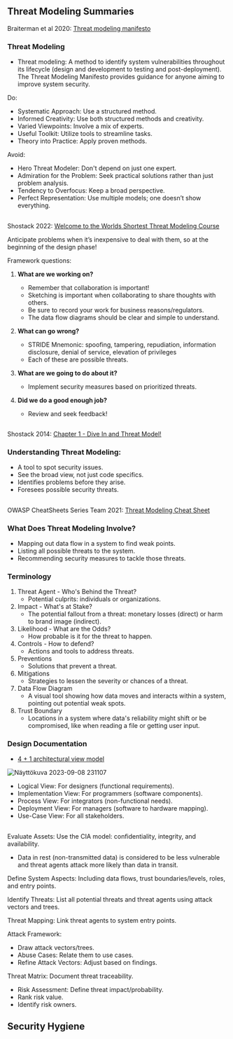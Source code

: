 ## Threat Modeling Summaries

Braiterman et al 2020: [Threat modeling manifesto](https://www.threatmodelingmanifesto.org/)

### Threat Modeling
-	Threat modeling: A method to identify system vulnerabilities throughout its lifecycle (design and development to testing and post-deployment). The Threat Modeling Manifesto provides guidance for anyone aiming to improve system security.


Do:
- Systematic Approach: Use a structured method.
- Informed Creativity: Use both structured methods and creativity.
- Varied Viewpoints: Involve a mix of experts.
- Useful Toolkit: Utilize tools to streamline tasks.
- Theory into Practice: Apply proven methods. 


Avoid:
- Hero Threat Modeler: Don't depend on just one expert.
- Admiration for the Problem: Seek practical solutions rather than just problem analysis.
- Tendency to Overfocus: Keep a broad perspective.
- Perfect Representation: Use multiple models; one doesn’t show everything.

## 

Shostack 2022: [Welcome to the Worlds Shortest Threat Modeling Course](https://www.youtube.com/playlist?list=PLCVhBqLDKoOOZqKt74QI4pbDUnXSQo0nf)

Anticipate problems when it’s inexpensive to deal with them, so at the beginning of the design phase! 

Framework questions: 

1. **What are we working on?**
   - Remember that collaboration is important!
   - Sketching is important when collaborating to share thoughts with others.
   - Be sure to record your work for business reasons/regulators.
   - The data flow diagrams should be clear and simple to understand.

2.  **What can go wrong?**
     - STRIDE Mnemonic: spoofing, tampering, repudiation, information disclosure, denial of service, elevation of privileges
     - Each of these are possible threats.
    
3. **What are we going to do about it?**
   - Implement security measures based on prioritized threats.
     
4. **Did we do a good enough job?**
   - Review and seek feedback!

##

Shostack 2014: [Chapter 1 - Dive In and Threat Model!](https://www.oreilly.com/library/view/threat-modeling-designing/9781118810057/9781118810057c01.xhtml#c1)

### Understanding Threat Modeling:
- A tool to spot security issues.
- See the broad view, not just code specifics.
- Identifies problems before they arise.
- Foresees possible security threats.

##

OWASP CheatSheets Series Team 2021: [Threat Modeling Cheat Sheet](https://cheatsheetseries.owasp.org/cheatsheets/Threat_Modeling_Cheat_Sheet.html)

### What Does Threat Modeling Involve?
- Mapping out data flow in a system to find weak points.
- Listing all possible threats to the system.
- Recommending security measures to tackle those threats.


### Terminology
1. Threat Agent - Who's Behind the Threat?
   - Potential culprits: individuals or organizations.
2. Impact - What's at Stake?
   - The potential fallout from a threat: monetary losses (direct) or harm to brand image (indirect). 
3. Likelihood - What are the Odds?
   - How probable is it for the threat to happen.
4. Controls - How to defend?
   - Actions and tools to address threats.
5. Preventions
   - Solutions that prevent a threat.
6. Mitigations
   - Strategies to lessen the severity or chances of a threat.
7. Data Flow Diagram
   - A visual tool showing how data moves and interacts within a system, pointing out potential weak spots.
8. Trust Boundary
   - Locations in a system where data's reliability might shift or be compromised, like when reading a file or getting user input.


### Design Documentation
- [4 + 1 architectural view model](https://en.wikipedia.org/wiki/4%2B1_architectural_view_model)

![Näyttökuva 2023-09-08 231107](https://github.com/marissakirjonen/informationSecurity/assets/142782994/3b54b5a9-7fb1-47dd-9e04-23763c68a447)


- Logical View: For designers (functional requirements).
-	Implementation View: For programmers (software components).
-	Process View: For integrators (non-functional needs).
-	Deployment View: For managers (software to hardware mapping).
-	Use-Case View: For all stakeholders.

## 

Evaluate Assets: Use the CIA model: confidentiality, integrity, and availability. 
- Data in rest (non-transmitted data) is considered to be less vulnerable and threat agents attack more likely than data in transit. 

Define System Aspects: Including data flows, trust boundaries/levels, roles, and entry points.

Identify Threats: List all potential threats and threat agents using attack vectors and trees. 

Threat Mapping: Link threat agents to system entry points.

Attack Framework: 
- Draw attack vectors/trees.
- Abuse Cases: Relate them to use cases.
- Refine Attack Vectors: Adjust based on findings.

Threat Matrix: Document threat traceability.
- Risk Assessment: Define threat impact/probability.
- Rank risk value.
- Identify risk owners. 





## 

## Security Hygiene
